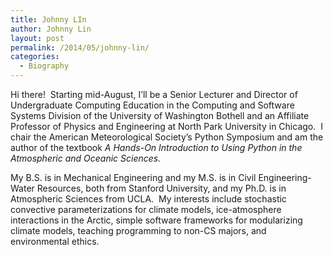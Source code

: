 ```yaml
---
title: Johnny LIn
author: Johnny Lin
layout: post
permalink: /2014/05/johnny-lin/
categories:
  - Biography
---
```

Hi there!  Starting mid-August, I&#8217;ll be a Senior Lecturer and Director of Undergraduate Computing Education in the Computing and Software Systems Division of the University of Washington Bothell and an Affiliate Professor of Physics and Engineering at North Park University in Chicago.  I chair the American Meteorological Society&#8217;s Python Symposium and am the author of the textbook *A Hands-On Introduction to Using Python in the Atmospheric and Oceanic Sciences.*

My B.S. is in Mechanical Engineering and my M.S. is in Civil Engineering-Water Resources, both from Stanford University, and my Ph.D. is in Atmospheric Sciences from UCLA.  My interests include stochastic convective parameterizations for climate models, ice-atmosphere interactions in the Arctic, simple software frameworks for modularizing climate models, teaching programming to non-CS majors, and environmental ethics.